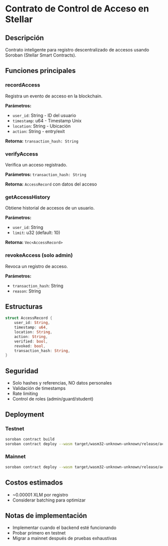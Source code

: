 # Contrato de Control de Acceso en Stellar

## Descripción
Contrato inteligente para registro descentralizado de accesos usando Soroban (Stellar Smart Contracts).

## Funciones principales

### recordAccess
Registra un evento de acceso en la blockchain.

**Parámetros:**
- `user_id`: String - ID del usuario
- `timestamp`: u64 - Timestamp Unix
- `location`: String - Ubicación
- `action`: String - entry/exit

**Retorna:** `transaction_hash: String`

### verifyAccess
Verifica un acceso registrado.

**Parámetros:** `transaction_hash: String`

**Retorna:** `AccessRecord` con datos del acceso

### getAccessHistory
Obtiene historial de accesos de un usuario.

**Parámetros:**
- `user_id`: String
- `limit`: u32 (default: 10)

**Retorna:** `Vec<AccessRecord>`

### revokeAccess (solo admin)
Revoca un registro de acceso.

**Parámetros:**
- `transaction_hash`: String
- `reason`: String

## Estructuras
```rust
struct AccessRecord {
    user_id: String,
    timestamp: u64,
    location: String,
    action: String,
    verified: bool,
    revoked: bool,
    transaction_hash: String,
}
```

## Seguridad
- Solo hashes y referencias, NO datos personales
- Validación de timestamps
- Rate limiting
- Control de roles (admin/guard/student)

## Deployment

### Testnet
```bash
soroban contract build
soroban contract deploy --wasm target/wasm32-unknown-unknown/release/access_control.wasm --network testnet
```

### Mainnet
```bash
soroban contract deploy --wasm target/wasm32-unknown-unknown/release/access_control.wasm --network mainnet
```

## Costos estimados
- ~0.00001 XLM por registro
- Considerar batching para optimizar

## Notas de implementación
- Implementar cuando el backend esté funcionando
- Probar primero en testnet
- Migrar a mainnet después de pruebas exhaustivas